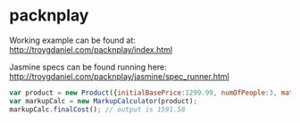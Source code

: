 packnplay
=========

Working example can be found at:
http://troygdaniel.com/packnplay/index.html

Jasmine specs can be found running here:
http://troygdaniel.com/packnplay/jasmine/spec_runner.html

```javascript
var product = new Product({initialBasePrice:1299.99, numOfPeople:3, material:"food"});
var markupCalc = new MarkupCalculator(product);
markupCalc.finalCost(); // output is 1591.58
